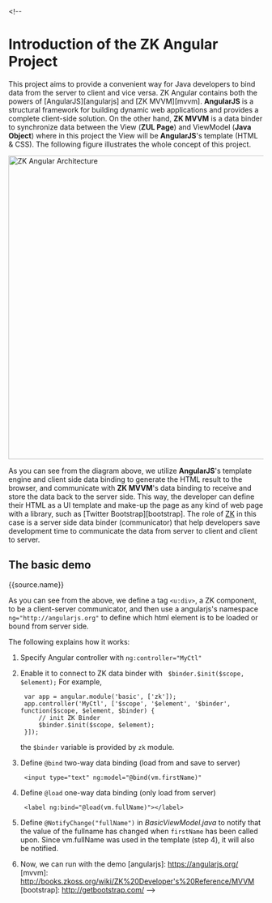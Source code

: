 <markdown><!--
# Introduction of the ZK Angular Project

This project aims to provide a convenient way for Java developers to bind data from the server to client and vice versa.
ZK Angular contains both the powers of [AngularJS][angularjs] and [ZK MVVM][mvvm]. __AngularJS__ 
is a structural framework for building dynamic web applications and provides a complete client-side solution. On the other hand, 
__ZK MVVM__ is a data binder to synchronize data between the View (__ZUL Page__) and ViewModel (__Java Object__) where 
in this project the View will be __AngularJS__'s template (HTML & CSS). The following figure illustrates the whole concept of this project.

<img class="diagram" src="img/zk-ng-architecture.png" width="740" height="600" alt="ZK Angular Architecture">

As you can see from the diagram above, we utilize __AngularJS__'s template engine and client side data binding to
generate the HTML result to the browser, and communicate with __ZK MVVM__'s data binding to
receive and store the data back to the server side. This way, the developer can define their
HTML as a UI template and make-up the page as any kind of web page with a library, such as [Twitter Bootstrap][bootstrap].
The role of <a href="http://www.zkoss.org" target="_self">ZK</a> in this case is a server side data binder (communicator) that help developers save development time
to communicate the data from server to client and client to server.

## The basic demo
<div class="runnable-example" ng-show="doc.sourceItems">
	<nav class="runnable-example-tabs">
		<a class="btn" ng-repeat="source in doc.sourceItems" ng-class="{active:demoActiveTabIndex==$index}" ng-click="setTab($index)" data-anchor="{{source.name}}">{{source.name}}</a>
	</nav>
	<div class="runnable-example-file" ng-show="demoActiveTabIndex==$index" ng-repeat="source in doc.sourceItems"
		zk-ng-include="source.path"/>
</div>

As you can see from the above, we define a tag ```<u:div>```, a ZK component, to be a client-server communicator, and then use a angularjs's namespace ```ng="http://angularjs.org"```
to define which html element is to be loaded or bound from server side.

The following explains how it works:

1. Specify Angular controller with ```ng:controller="MyCtl"```
2. Enable it to connect to ZK data binder with ``` $binder.$init($scope, $element);``` For example,

		var app = angular.module('basic', ['zk']);
		app.controller('MyCtl', ['$scope', '$element', '$binder', function($scope, $element, $binder) {
			// init ZK Binder
			$binder.$init($scope, $element);
		}]);
	
	the ```$binder``` variable is provided by ```zk``` module.
	
3. Define ```@bind``` two-way data binding (load from and save to server)
	
 		<input type="text" ng:model="@bind(vm.firstName)"
 		
	
4. Define ```@load``` one-way data binding (only load from server)

		<label ng:bind="@load(vm.fullName)"></label>
	
5. Define ```@NotifyChange("fullName")``` in _BasicViewModel.java_ to notify that the value of the fullname has changed when ```firstName``` has been called upon. 
Since vm.fullName was used in the template (step 4), it will also be notified. 
6. Now, we can run with <a class="btn btn-default" ng-click="setTab(3, 'Demo')">the demo</a>
[angularjs]: https://angularjs.org/
[mvvm]: http://books.zkoss.org/wiki/ZK%20Developer's%20Reference/MVVM
[bootstrap]: http://getbootstrap.com/
--></markdown>
